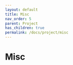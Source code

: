 ```yaml
---
layout: default
title: Misc
nav_order: 5
parent: Project
has_children: true
permalink: /docs/project/misc
---
```


# Misc
